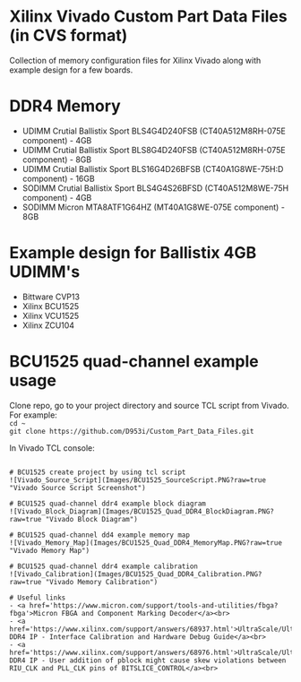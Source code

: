 # Xilinx Vivado Custom Part Data Files (in CVS format)

Collection of memory configuration files for Xilinx Vivado along with example design for a few boards.

# DDR4 Memory
- UDIMM  Crutial Ballistix Sport BLS4G4D240FSB  (CT40A512M8RH-075E component) - 4GB
- UDIMM  Crutial Ballistix Sport BLS8G4D240FSB  (CT40A512M8RH-075E component) - 8GB
- UDIMM  Crutial Ballistix Sport BLS16G4D26BFSB (CT40A1G8WE-75H:D  component) - 16GB
- SODIMM Crutial Ballistix Sport BLS4G4S26BFSD  (CT40A512M8WE-75H component)  - 4GB
- SODIMM Micron MTA8ATF1G64HZ (MT40A1G8WE-075E component) - 8GB
  
# Example design for Ballistix 4GB UDIMM's
- Bittware CVP13
- Xilinx BCU1525
- Xilinx VCU1525
- Xilinx ZCU104

# BCU1525 quad-channel example usage

Clone repo, go to your project directory and source TCL script from Vivado. For example:<br>
```cd ~```<br>
```git clone https://github.com/D953i/Custom_Part_Data_Files.git```

In Vivado TCL console:<br>
```source ../_github/Custom_Part_Data_Files/Boards/Xilinx_BCU1525/create_project.tcl

# BCU1525 create project by using tcl script
![Vivado_Source_Script](Images/BCU1525_SourceScript.PNG?raw=true "Vivado Source Script Screenshot")

# BCU1525 quad-channel ddr4 example block diagram
![Vivado_Block_Diagram](Images/BCU1525_Quad_DDR4_BlockDiagram.PNG?raw=true "Vivado Block Diagram")

# BCU1525 quad-channel dd4 example memory map 
![Vivado_Memory_Map](Images/BCU1525_Quad_DDR4_MemoryMap.PNG?raw=true "Vivado Memory Map")

# BCU1525 quad-channel ddr4 example calibration
![Vivado_Calibration](Images/BCU1525_Quad_DDR4_Calibration.PNG?raw=true "Vivado Memory Calibration")

# Useful links
- <a href='https://www.micron.com/support/tools-and-utilities/fbga?fbga'>Micron FBGA and Component Marking Decoder</a><br>
- <a href='https://www.xilinx.com/support/answers/68937.html'>UltraScale/UltraScale+ DDR4 IP - Interface Calibration and Hardware Debug Guide</a><br>
- <a href='https://www.xilinx.com/support/answers/68976.html'>UltraScale/UltraScale+ DDR4 IP - User addition of pblock might cause skew violations between RIU_CLK and PLL_CLK pins of BITSLICE_CONTROL</a><br>
